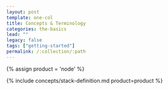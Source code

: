 ```yaml
---
layout: post
template: one-col
title: Concepts & Terminology
categories: the-basics
lead: ""
legacy: false
tags: ["getting-started"]
permalink: /:collection/:path
---
```

{% assign product = 'node' %}

{% include concepts/stack-definition.md product=product %}
